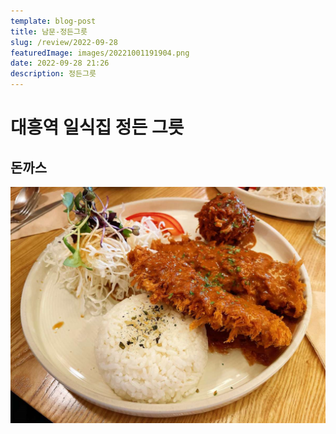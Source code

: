 ```yaml
---
template: blog-post
title: 남문-정든그릇
slug: /review/2022-09-28
featuredImage: images/20221001191904.png
date: 2022-09-28 21:26
description: 정든그릇 
---
```

# 대흥역 일식집 정든 그릇 

## 돈까스
![](images/20221001191904.png)  
